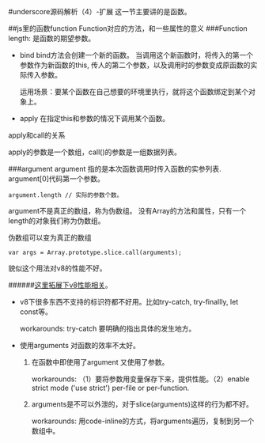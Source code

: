#underscore源码解析（4）-扩展
这一节主要讲的是函数。

##js里的函数function
Function对应的方法，和一些属性的意义
###Function
length: 是函数的期望参数。

* bind
  bind方法会创建一个新的函数。
  当调用这个新函数时，将传入的第一个参数作为新函数的this, 传人的第二个参数，以及调用时的参数变成原函数的实际传入参数。
  
  运用场景：要某个函数在自己想要的环境里执行，就将这个函数绑定到某个对象上。

* apply
在指定this和参数的情况下调用某个函数。

apply和call的关系

apply的参数是一个数组，call()的参数是一组数据列表。

###argument
argument 指的是本次函数调用时传入函数的实参列表. 
argument[0]代码第一个参数。

```
argument.length // 实际的参数个数。

```
argument不是真正的数组，称为伪数组。 没有Array的方法和属性，只有一个length的对象我们称为伪数组。

伪数组可以变为真正的数组

```
var args = Array.prototype.slice.call(arguments);
```
貌似这个用法对v8的性能不好。

######[这里拓展下v8性能相关](https://github.com/petkaantonov/bluebird/wiki/Optimization-killers#3-managing-arguments)。
* v8下很多东西不支持的标识符都不好用。比如try-catch, try-finallly, let const等。

   workarounds: try-catch 要明确的指出具体的发生地方。
* 使用arguments 对函数的效率不太好。
    1. 在函数中即使用了argument 又使用了参数。
    
    	workarounds: （1）要将参数用变量保存下来，提供性能。（2）enable strict mode ('use strict') per-file or per-function.
    	
    2. arguments是不可以外泄的，对于slice(arguments)这样的行为都不好。
       
       workarounds: 用code-inline的方式，将arguments遍历，复制到另一个数组中。
       